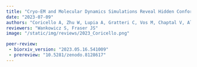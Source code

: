 ```yaml
---
title: "Cryo-EM and Molecular Dynamics Simulations Reveal Hidden Conformational Dynamics Controlling Ammonia Transport in Human Asparagine Synthetase"
date: "2023-07-09"
authors: "Coricello A, Zhu W, Lupia A, Gratteri C, Vos M, Chaptal V, Alcaro S, Takagi Y, Richards N"
reviewers: "Wankowicz S, Fraser JS"
image: "/static/img/reviews/2023_Coricello.png"

peer-review:
 - biorxiv_version: "2023.05.16.541009"
 - prereview: "10.5281/zenodo.8128617"
---
```

